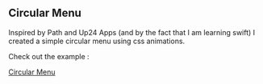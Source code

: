 ## Circular Menu

Inspired by Path and Up24 Apps (and by the fact that I am learning swift) I created a simple circular menu using css animations.

Check out the example : 

[Circular Menu](http://antoniofullone.com/off-canvas/)